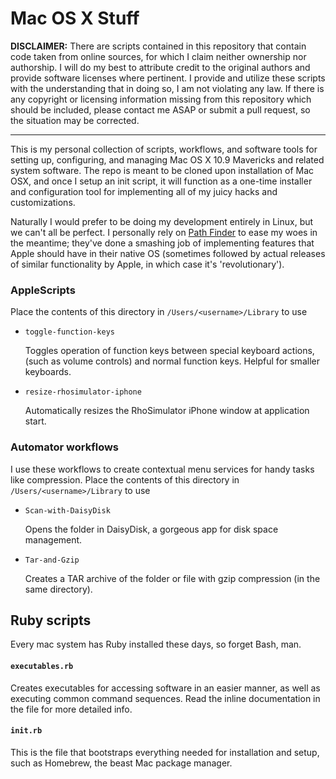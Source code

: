 # Mac OS X Stuff

**DISCLAIMER:** There are scripts contained in this repository that contain code taken from online sources, for which I claim neither ownership nor authorship. I will do my best to attribute credit to the original authors and provide software licenses where pertinent. I provide and utilize these scripts with the understanding that in doing so, I am not violating any law. If there is any copyright or licensing information missing from this repository which should be included, please contact me ASAP or submit a pull request, so the situation may be corrected.

---
This is my personal collection of scripts, workflows, and software tools for setting up, configuring, and managing Mac OS X 10.9 Mavericks and related system software. The repo is meant to be cloned upon installation of Mac OSX, and once I setup an init script, it will function as a one-time installer and configuration tool for implementing all of my juicy hacks and customizations.

Naturally I would prefer to be doing my development entirely in Linux, but we can't all be perfect. I personally rely on [Path Finder](http://cocoatech.com/pathfinder/) to ease my woes in the meantime; they've done a smashing job of implementing features that Apple should have in their native OS (sometimes followed by actual releases of similar functionality by Apple, in which case it's 'revolutionary').

### AppleScripts
Place the contents of this directory in `/Users/<username>/Library` to use

- `toggle-function-keys`

    Toggles operation of function keys between special keyboard actions, (such as volume controls) and normal function keys. Helpful for smaller keyboards.
- `resize-rhosimulator-iphone`

    Automatically resizes the RhoSimulator iPhone window at application start.

### Automator workflows
I use these workflows to create contextual menu services for handy tasks like compression. Place the contents of this directory in `/Users/<username>/Library` to use

- `Scan-with-DaisyDisk`

    Opens the folder in DaisyDisk, a gorgeous app for disk space management.
- `Tar-and-Gzip`

    Creates a TAR archive of the folder or file with gzip compression (in the same directory).

## Ruby scripts
Every mac system has Ruby installed these days, so forget Bash, man.

#### `executables.rb`
Creates executables for accessing software in an easier manner, as well as executing common command sequences. Read the inline documentation in the file for more detailed info.

#### `init.rb`
This is the file that bootstraps everything needed for installation and setup, such as Homebrew, the beast Mac package manager.

